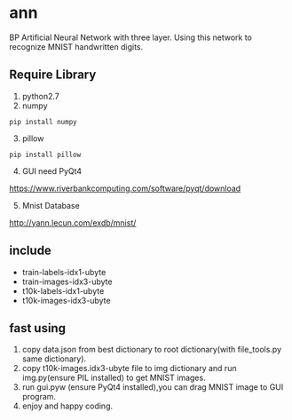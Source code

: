 # ann
BP Artificial Neural Network with three layer.
Using this network to recognize  MNIST handwritten digits.

## Require Library
1. python2.7
2. numpy
```
pip install numpy
```
3. pillow
```
pip install pillow
```

4. GUI need PyQt4

https://www.riverbankcomputing.com/software/pyqt/download

5. Mnist Database

http://yann.lecun.com/exdb/mnist/
## include
- train-labels-idx1-ubyte
- train-images-idx3-ubyte
- t10k-labels-idx1-ubyte
- t10k-images-idx3-ubyte

## fast using
1. copy data.json from best dictionary to root dictionary(with file_tools.py same dictionary).
2. copy t10k-images.idx3-ubyte file to img dictionary and run img.py(ensure PIL installed) to get MNIST images.
3. run gui.pyw (ensure PyQt4 installed),you can drag MNIST image to GUI program.
4. enjoy and happy coding.